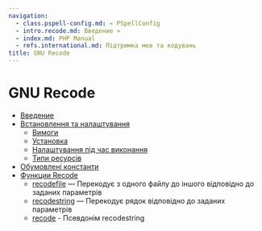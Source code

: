 ```yaml
---
navigation:
  - class.pspell-config.md: « PSpellConfig
  - intro.recode.md: Введение »
  - index.md: PHP Manual
  - refs.international.md: Підтримка мов та кодувань
title: GNU Recode
---
```

# GNU Recode

-   [Введение](intro.recode.md)
-   [Встановлення та налаштування](recode.setup.md)
    -   [Вимоги](recode.requirements.md)
    -   [Установка](recode.installation.md)
    -   [Налаштування під час виконання](recode.configuration.md)
    -   [Типи ресурсів](recode.resources.md)
-   [Обумовлені константи](recode.constants.md)
-   [Функции Recode](ref.recode.md)
    -   [recodefile](function.recode-file.md) — Перекодує з одного файлу до іншого відповідно до заданих параметрів
    -   [recodestring](function.recode-string.md) — Перекодує рядок відповідно до заданих параметрів
    -   [recode](function.recode.md) - Псевдонім recodestring
